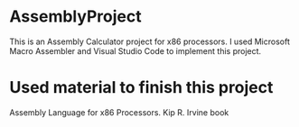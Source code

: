 # AssemblyProject
This is an Assembly Calculator project for x86 processors. I used Microsoft Macro Assembler and Visual Studio Code to implement this project.
# Used material to finish this project 
Assembly Language for x86 Processors. Kip R. Irvine book



